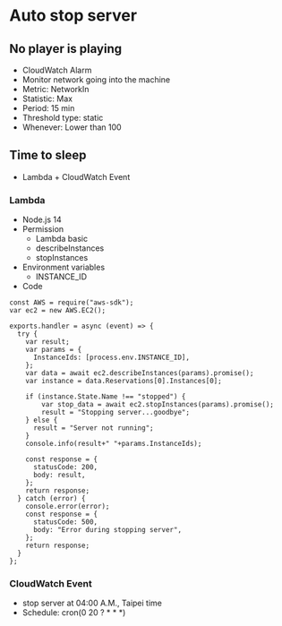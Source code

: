 # Auto stop server

## No player is playing
* CloudWatch Alarm
* Monitor network going into the machine
* Metric: NetworkIn
* Statistic: Max
* Period: 15 min
* Threshold type: static
* Whenever: Lower than 100


## Time to sleep
* Lambda + CloudWatch Event

### Lambda
* Node.js 14
* Permission
  * Lambda basic
  * describeInstances
  * stopInstances
* Environment variables
  * INSTANCE_ID
* Code
```
const AWS = require("aws-sdk");
var ec2 = new AWS.EC2();

exports.handler = async (event) => {
  try {
    var result;
    var params = {
      InstanceIds: [process.env.INSTANCE_ID],
    };
    var data = await ec2.describeInstances(params).promise();
    var instance = data.Reservations[0].Instances[0];

    if (instance.State.Name !== "stopped") {
        var stop_data = await ec2.stopInstances(params).promise();
        result = "Stopping server...goodbye";
    } else {
      result = "Server not running";
    }
    console.info(result+" "+params.InstanceIds);
    
    const response = {
      statusCode: 200,
      body: result,
    };
    return response;
  } catch (error) {
    console.error(error);
    const response = {
      statusCode: 500,
      body: "Error during stopping server",
    };
    return response;
  }
};
```

### CloudWatch Event
* stop server at 04:00 A.M., Taipei time
* Schedule: cron(0 20 ? * * *)
